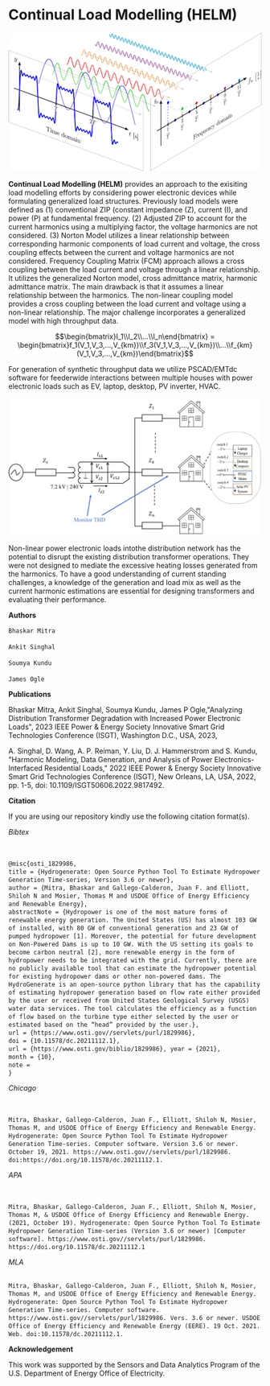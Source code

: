 # Continual Load Modelling (HELM)

![img](https://github.com/pnnl/Continual-Load-Modelling-HELM/raw/master/img/fourier_series-011.png?raw=true)

**Continual Load Modelling (HELM)** provides an approach to the exisiting load modelling efforts by considering power electronic devices while formulating generalized 
load structures. Previously load models were defined as (1) conventional ZIP (constant impedance (Z), current (I), and power (P) at fundamental frequency. 
(2) Adjusted ZIP to account for the current harmonics using a multiplying factor, the voltage harmonics are not considered. (3) Norton Model utilizes a linear relationship 
between corresponding harmonic components of load current and voltage, the cross coupling effects between the current and voltage harmonics are not considered.
Frequency Coupling Matrix (FCM) approach allows a cross coupling between the load current and voltage through a linear relationship. It utilizes the generalized 
Norton model, cross admittance matrix, harmonic admittance matrix. The main drawback is that it assumes a linear relationship between the harmonics.
The non-linear coupling model provides a cross coupling between the load current and voltage using a non-linear relationship. The major challenge incorporates a 
generalized model with high throughput data.

```math
\begin{bmatrix}I_1\\I_2\\...\\I_n\end{bmatrix} = \begin{bmatrix}f_1(V_1,V_3,...,V_{km})\\f_3(V_1,V_3,...,V_{km})\\...\\f_{km}(V_1,V_3,...,V_{km})\end{bmatrix}
```

For generation of synthetic throughput data we utilize PSCAD/EMTdc software for feederwide interactions between multiple houses with power electronic loads such as EV, laptop, desktop, PV inverter, HVAC.

![img](https://github.com/pnnl/Continual-Load-Modelling-HELM/raw/master/img/house_representation.png?raw=true)


Non-linear power electronic loads intothe distribution network has the potential to disrupt the existing distribution transformer operations. They were not designed to mediate the excessive heating losses 
generated from the harmonics. To have a good  understanding of  current standing challenges, a knowledge of the generation and load mix as well as the current harmonic estimations are essential for designing 
transformers and evaluating their performance.


**Authors**
```
Bhaskar Mitra

Ankit Singhal

Soumya Kundu

James Ogle
```

**Publications**

Bhaskar Mitra, Ankit Singhal, Soumya Kundu, James P Ogle,"Analyzing Distribution Transformer Degradation with Increased Power Electronic Loads", 2023 IEEE Power & Energy Society Innovative Smart Grid Technologies Conference (ISGT), Washington D.C., USA, 2023,

A. Singhal, D. Wang, A. P. Reiman, Y. Liu, D. J. Hammerstrom and S. Kundu, "Harmonic Modeling, Data Generation, and Analysis of Power Electronics-Interfaced Residential Loads," 2022 IEEE Power & Energy Society Innovative Smart Grid Technologies Conference (ISGT), New Orleans, LA, USA, 2022, pp. 1-5, doi: 10.1109/ISGT50606.2022.9817492.

**Citation**

If you are using our repository kindly use the following citation format(s).

_Bibtex_
```


@misc{osti_1829986,
title = {Hydrogenerate: Open Source Python Tool To Estimate Hydropower Generation Time-series, Version 3.6 or newer},
author = {Mitra, Bhaskar and Gallego-Calderon, Juan F. and Elliott, Shiloh N and Mosier, Thomas M and USDOE Office of Energy Efficiency and Renewable Energy},
abstractNote = {Hydropower is one of the most mature forms of renewable energy generation. The United States (US) has almost 103 GW of installed, with 80 GW of conventional generation and 23 GW of pumped hydropower [1]. Moreover, the potential for future development on Non-Powered Dams is up to 10 GW. With the US setting its goals to become carbon neutral [2], more renewable energy in the form of hydropower needs to be integrated with the grid. Currently, there are no publicly available tool that can estimate the hydropower potential for existing hydropower dams or other non-powered dams. The HydroGenerate is an open-source python library that has the capability of estimating hydropower generation based on flow rate either provided by the user or received from United States Geological Survey (USGS) water data services. The tool calculates the efficiency as a function of flow based on the turbine type either selected by the user or estimated based on the “head” provided by the user.},
url = {https://www.osti.gov//servlets/purl/1829986},
doi = {10.11578/dc.20211112.1},
url = {https://www.osti.gov/biblio/1829986}, year = {2021},
month = {10},
note =
}
```

_Chicago_

```


Mitra, Bhaskar, Gallego-Calderon, Juan F., Elliott, Shiloh N, Mosier, Thomas M, and USDOE Office of Energy Efficiency and Renewable Energy. Hydrogenerate: Open Source Python Tool To Estimate Hydropower Generation Time-series. Computer software. Version 3.6 or newer. October 19, 2021. https://www.osti.gov//servlets/purl/1829986. doi:https://doi.org/10.11578/dc.20211112.1.

```

_APA_

```


Mitra, Bhaskar, Gallego-Calderon, Juan F., Elliott, Shiloh N, Mosier, Thomas M, & USDOE Office of Energy Efficiency and Renewable Energy. (2021, October 19). Hydrogenerate: Open Source Python Tool To Estimate Hydropower Generation Time-series (Version 3.6 or newer) [Computer software]. https://www.osti.gov//servlets/purl/1829986. https://doi.org/10.11578/dc.20211112.1
```

_MLA_

```

Mitra, Bhaskar, Gallego-Calderon, Juan F., Elliott, Shiloh N, Mosier, Thomas M, and USDOE Office of Energy Efficiency and Renewable Energy. Hydrogenerate: Open Source Python Tool To Estimate Hydropower Generation Time-series. Computer software. https://www.osti.gov//servlets/purl/1829986. Vers. 3.6 or newer. USDOE Office of Energy Efficiency and Renewable Energy (EERE). 19 Oct. 2021. Web. doi:10.11578/dc.20211112.1.
```

**Acknowledgement**

This work was supported by the Sensors and Data Analytics Program of the U.S. Department of Energy Office of Electricity.
